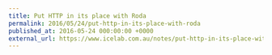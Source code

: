 ```yaml
---
title: Put HTTP in its place with Roda
permalink: 2016/05/24/put-http-in-its-place-with-roda
published_at: 2016-05-24 000:00:00 +0000
external_url: https://www.icelab.com.au/notes/put-http-in-its-place-with-roda
---
```

